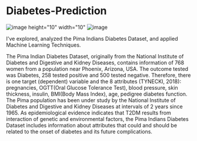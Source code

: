# Diabetes-Prediction
![image height="10" width="10"](https://user-images.githubusercontent.com/107324616/179756170-3f1c0930-cda3-4680-9b14-aa2c32b60822.png) ![image](https://user-images.githubusercontent.com/107324616/179756553-012c7e06-3ef5-46fd-8a09-2aa180ebd153.png)


I've explored, analyzed the Pima Indians Diabetes Dataset, and applied Machine Learning Techniques.

The Pima Indian Diabetes Dataset, originally from the National Institute of Diabetes and Digestive and Kidney Diseases, contains information of 768 women from a population near Phoenix, Arizona, USA. The outcome tested was Diabetes, 258 tested positive and 500 tested negative. Therefore, there is one target (dependent) variable and the 8 attributes (TYNECKI, 2018): pregnancies, OGTT(Oral Glucose Tolerance Test), blood pressure, skin thickness, insulin, BMI(Body Mass Index), age, pedigree diabetes function. The Pima population has been under study by the National Institute of Diabetes and Digestive and Kidney Diseases at intervals of 2 years since 1965. As epidemiological evidence indicates that T2DM results from interaction of genetic and environmental factors, the Pima Indians Diabetes Dataset includes information about attributes that could and should be related to the onset of diabetes and its future complications.
